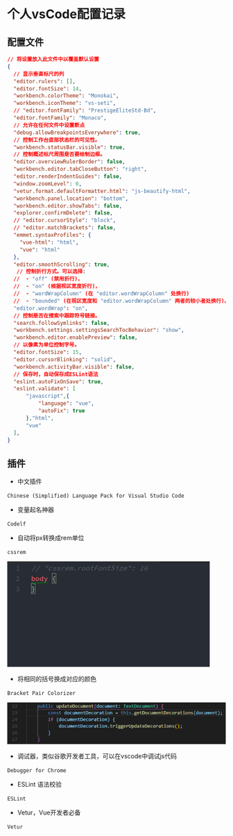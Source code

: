 # 个人vsCode配置记录

## 配置文件

``` json
// 将设置放入此文件中以覆盖默认设置
{
  // 显示垂直标尺的列
  "editor.rulers": [],
  "editor.fontSize": 14,
  "workbench.colorTheme": "Monokai",
  "workbench.iconTheme": "vs-seti",
  // "editor.fontFamily": "PrestigeEliteStd-Bd",
  "editor.fontFamily": "Monaco",
  // 允许在任何文件中设置断点
  "debug.allowBreakpointsEverywhere": true,
  // 控制工作台底部状态栏的可见性。
  "workbench.statusBar.visible": true,
  // 控制概述标尺周围是否要绘制边框。
  "editor.overviewRulerBorder": false,
  "workbench.editor.tabCloseButton": "right",
  "editor.renderIndentGuides": false,
  "window.zoomLevel": 0,
  "vetur.format.defaultFormatter.html": "js-beautify-html",
  "workbench.panel.location": "bottom",
  "workbench.editor.showTabs": false,
  "explorer.confirmDelete": false,
  // "editor.cursorStyle": "block",
  // "editor.matchBrackets": false,
  "emmet.syntaxProfiles": {
    "vue-html": "html",
    "vue": "html"
  },
  "editor.smoothScrolling": true,
   // 控制折行方式。可以选择:
  //  - "off" (禁用折行)，
  //  - "on" (根据视区宽度折行)，
  //  - "wordWrapColumn" (在 "editor.wordWrapColumn" 处换行)
  //  - "bounded" (在视区宽度和 "editor.wordWrapColumn" 两者的较小者处换行)。
  "editor.wordWrap": "on",
  // 控制是否在搜索中跟踪符号链接。
  "search.followSymlinks": false,
  "workbench.settings.settingsSearchTocBehavior": "show",
  "workbench.editor.enablePreview": false,
  // 以像素为单位控制字号。
  "editor.fontSize": 15,
  "editor.cursorBlinking": "solid",
  "workbench.activityBar.visible": false,
  // 保存时，自动保存成ESLint语法
  "eslint.autoFixOnSave": true,
  "eslint.validate": [
      "javascript",{
          "language": "vue",
          "autoFix": true
      },"html",
      "vue"
  ],
}
```

## 插件

- 中文插件

`Chinese (Simplified) Language Pack for Visual Studio Code`

- 变量起名神器

`Codelf`

- 自动将px转换成rem单位

`cssrem`

![cssrem](./img/cssrem.gif)

- 将相同的括号换成对应的颜色

`Bracket Pair Colorizer`

![cssrem](./img/example.png)

- 调试器，类似谷歌开发者工具，可以在vscode中调试js代码

`Debugger for Chrome`

- ESLint 语法校验

`ESLint`

- Vetur，Vue开发者必备

`Vetur`